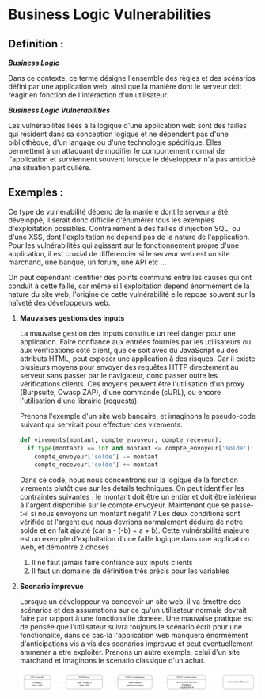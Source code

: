 <h1> Business Logic Vulnerabilities </h1>

<h2> Definition : </h2>

<p> <strong><i>Business Logic</i></strong>

Dans ce contexte, ce terme désigne l'ensemble des règles et des scénarios défini par une application web, ainsi que la manière dont le serveur doit réagir en fonction de l'interaction d'un utilisateur. </p>

<p> <strong><i> Business Logic Vulnerabilities </i></strong>

  Les vulnérabilités liées à la logique d'une application web sont des failles qui résident  dans sa conception logique et ne dépendent pas d'une bibliothèque, d'un langage ou d'une technologie spécifique. Elles permettent à un attaquant de modifier le comportement normal de l'application et surviennent souvent lorsque le développeur n'a pas anticipé une situation particulière. </p>


<h2> Exemples : </h2>

<p>Ce type de vulnérabilité dépend de la manière dont le serveur a été développé, il serait donc difficile d'énumérer tous les exemples d'exploitation possibles. Contrairement à des failles d'injection SQL, ou d'une XSS, dont l'exploitation ne depend pas de la nature de l'application. Pour les vulnérabilités qui agissent sur le fonctionnement propre d'une application, il est crucial de différencier si le serveur web est un site marchand, une banque, un forum, une API etc ...

On peut cependant identifier des points communs entre les causes qui ont conduit à cette faille, car même si l'exploitation depend énormément de la nature du site web, l'origine de cette vulnérabilité elle repose souvent sur la naïveté des développeurs web.</p>

<ol>
  <li><strong> Mauvaises gestions des inputs </strong></li>
  <p> La mauvaise gestion des inputs constitue un réel danger pour une application. Faire confiance aux entrées fournies par les utilisateurs ou aux vérifications côté client, que ce soit avec du JavaScript ou des attributs HTML, peut exposer une application à des risques. Car il existe plusieurs moyens pour envoyer des requêtes HTTP directement au serveur sans passer par le navigateur, donc passer outre les vérifications clients. Ces moyens peuvent être l'utilisation d'un proxy (Burpsuite, Owasp ZAP), d'une commande (cURL), ou encore l'utilisation d'une librairie (requests).

  Prenons l'exemple d'un site web bancaire, et imaginons le pseudo-code suivant qui servirait pour effectuer des virements: </p>

  ```python
  def virements(montant, compte_envoyeur, compte_receveur):
    if type(montant) == int and montant <= compte_envoyeur['solde']:
      compte_envoyeur['solde'] -= montant  
      compte_receveur['solde'] += montant
  ```

  <p> Dans ce code, nous nous concentrons sur la logique de la fonction virements plutôt que sur les détails techniques. On peut identifier les contraintes suivantes : le montant doit être un entier et doit être inférieur à l'argent disponible sur le compte envoyeur. Maintenant que se passe-t-il si nous envoyons un montant négatif ? Les deux conditions sont vérifiée et l'argent que nous devrions normalement déduire de notre solde et en fait ajouté (car a - (-b) = a + b). Cette vulnérabilité majeure est un exemple d'exploitation d'une faille logique dans une application web, et démontre 2 choses : <ol>
  <li> Il ne faut jamais faire confiance aux inputs clients </li>
  <li> Il faut un domaine de définition très précis pour les variables  </li>
  </ol>
  </p>
    <li><strong> Scenario imprevue </strong> </li>
    <p> Lorsque un développeur va concevoir un site web, il va émettre des scénarios et des assumations sur ce qu'un utilisateur normale devrait faire par rapport à une fonctionalite doneee. Une mauvaise pratique est de pensée que l'utilisateur suivra toujours le scénario écrit pour une fonctionalite, dans ce cas-là l'application web manquera énormément d'anticipations vis a vis des scenarios imprevue et peut eventuellement ammener a etre exploiter. Prenons un autre exemple, celui d'un site marchand et imaginons le scenatio classique d'un achat.</p>
    <img src=scenario.png/>
</ol>
